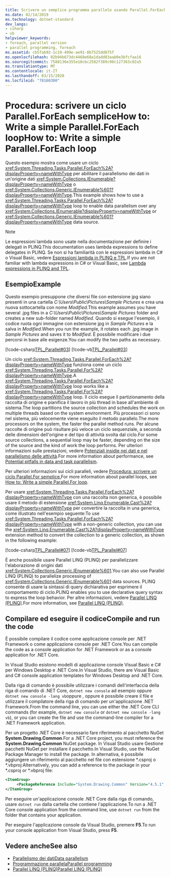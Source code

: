 ```yaml
---
title: Scrivere un semplice programma parallelo usando Parallel.ForEach
ms.date: 02/14/2019
ms.technology: dotnet-standard
dev_langs:
- csharp
- vb
helpviewer_keywords:
- foreach, parallel version
- parallel programming, foreach
ms.assetid: cb5fab92-1c19-499e-ae91-8b7525dd875f
ms.openlocfilehash: 02b94b673dc4468e68a1dadd83aab0e3bfcfaa16
ms.sourcegitcommit: 7588136e355e10cbc2582f389c90c127363c02a5
ms.translationtype: MT
ms.contentlocale: it-IT
ms.lasthandoff: 03/15/2020
ms.locfileid: "78160300"
---
```

# <a name="how-to-write-a-simple-parallelforeach-loop"></a><span data-ttu-id="b6e55-102">Procedura: scrivere un ciclo Parallel.ForEach sempliceHow to: Write a simple Parallel.ForEach loop</span><span class="sxs-lookup"><span data-stu-id="b6e55-102">How to: Write a simple Parallel.ForEach loop</span></span>

<span data-ttu-id="b6e55-103">Questo esempio mostra come usare un ciclo <xref:System.Threading.Tasks.Parallel.ForEach%2A?displayProperty=nameWithType> per abilitare il parallelismo dei dati in un'origine dati <xref:System.Collections.IEnumerable?displayProperty=nameWithType> o <xref:System.Collections.Generic.IEnumerable%601?displayProperty=nameWithType>.</span><span class="sxs-lookup"><span data-stu-id="b6e55-103">This example shows how to use a <xref:System.Threading.Tasks.Parallel.ForEach%2A?displayProperty=nameWithType> loop to enable data parallelism over any <xref:System.Collections.IEnumerable?displayProperty=nameWithType> or <xref:System.Collections.Generic.IEnumerable%601?displayProperty=nameWithType> data source.</span></span>

> [!NOTE]
> <span data-ttu-id="b6e55-104">Le espressioni lambda sono usate nella documentazione per definire i delegati in PLINQ.</span><span class="sxs-lookup"><span data-stu-id="b6e55-104">This documentation uses lambda expressions to define delegates in PLINQ.</span></span> <span data-ttu-id="b6e55-105">Se non si ha familiarità con le espressioni lambda in C# o Visual Basic, vedere [Espressioni lambda in PLINQ e TPL](../../../docs/standard/parallel-programming/lambda-expressions-in-plinq-and-tpl.md).</span><span class="sxs-lookup"><span data-stu-id="b6e55-105">If you are not familiar with lambda expressions in C# or Visual Basic, see [Lambda expressions in PLINQ and TPL](../../../docs/standard/parallel-programming/lambda-expressions-in-plinq-and-tpl.md).</span></span>

## <a name="example"></a><span data-ttu-id="b6e55-106">Esempio</span><span class="sxs-lookup"><span data-stu-id="b6e55-106">Example</span></span>

<span data-ttu-id="b6e55-107">Questo esempio presuppone che diversi file con estensione jpg siano presenti in una cartella *C:\Users\Public\Pictures\Sample Pictures* e crea una nuova sottocartella con nome *Modified*.</span><span class="sxs-lookup"><span data-stu-id="b6e55-107">This example assumes you have several .jpg files in a *C:\Users\Public\Pictures\Sample Pictures* folder and creates a new sub-folder named *Modified*.</span></span> <span data-ttu-id="b6e55-108">Quando si esegue l'esempio, il codice ruota ogni immagine con estensione jpg in *Sample Pictures* e la salva in *Modified*.</span><span class="sxs-lookup"><span data-stu-id="b6e55-108">When you run the example, it rotates each .jpg image in *Sample Pictures* and saves it to *Modified*.</span></span> <span data-ttu-id="b6e55-109">È possibile modificare i due percorsi in base alle esigenze.</span><span class="sxs-lookup"><span data-stu-id="b6e55-109">You can modify the two paths as necessary.</span></span>

[!code-csharp[TPL_Parallel#03](../../../samples/snippets/csharp/VS_Snippets_Misc/tpl_parallel/cs/simpleforeach.cs#03)]
[!code-vb[TPL_Parallel#03](../../../samples/snippets/visualbasic/VS_Snippets_Misc/tpl_parallel/vb/simpleforeach.vb#03)]

<span data-ttu-id="b6e55-110">Un ciclo <xref:System.Threading.Tasks.Parallel.ForEach%2A?displayProperty=nameWithType> funziona come un ciclo <xref:System.Threading.Tasks.Parallel.For%2A?displayProperty=nameWithType>.</span><span class="sxs-lookup"><span data-stu-id="b6e55-110">A <xref:System.Threading.Tasks.Parallel.ForEach%2A?displayProperty=nameWithType> loop works like a <xref:System.Threading.Tasks.Parallel.For%2A?displayProperty=nameWithType> loop.</span></span> <span data-ttu-id="b6e55-111">Il ciclo esegue il partizionamento della raccolta di origine e pianifica il lavoro in più thread in base all'ambiente di sistema.</span><span class="sxs-lookup"><span data-stu-id="b6e55-111">The loop partitions the source collection and schedules the work on multiple threads based on the system environment.</span></span> <span data-ttu-id="b6e55-112">Più processori ci sono nel sistema, più velocemente viene eseguito il metodo parallelo.</span><span class="sxs-lookup"><span data-stu-id="b6e55-112">The more processors on the system, the faster the parallel method runs.</span></span> <span data-ttu-id="b6e55-113">Per alcune raccolte di origine può risultare più veloce un ciclo sequenziale, a seconda delle dimensioni dell'origine e del tipo di attività svolta dal ciclo.</span><span class="sxs-lookup"><span data-stu-id="b6e55-113">For some source collections, a sequential loop may be faster, depending on the size of the source and the kind of work the loop performs.</span></span> <span data-ttu-id="b6e55-114">Per ulteriori informazioni sulle prestazioni, vedere [Potenziali insidie nei dati e nel parallelismo delle attività](potential-pitfalls-in-data-and-task-parallelism.md).</span><span class="sxs-lookup"><span data-stu-id="b6e55-114">For more information about performance, see [Potential pitfalls in data and task parallelism](potential-pitfalls-in-data-and-task-parallelism.md).</span></span>

<span data-ttu-id="b6e55-115">Per ulteriori informazioni sui cicli paralleli, vedere [Procedura: scrivere un ciclo Parallel.For semplice.](../../../docs/standard/parallel-programming/how-to-write-a-simple-parallel-for-loop.md)</span><span class="sxs-lookup"><span data-stu-id="b6e55-115">For more information about parallel loops, see [How to: Write a simple Parallel.For loop](../../../docs/standard/parallel-programming/how-to-write-a-simple-parallel-for-loop.md).</span></span>

<span data-ttu-id="b6e55-116">Per usare <xref:System.Threading.Tasks.Parallel.ForEach%2A?displayProperty=nameWithType> con una raccolta non generica, è possibile usare il metodo di estensione <xref:System.Linq.Enumerable.Cast%2A?displayProperty=nameWithType> per convertire la raccolta in una generica, come illustrato nell'esempio seguente:</span><span class="sxs-lookup"><span data-stu-id="b6e55-116">To use <xref:System.Threading.Tasks.Parallel.ForEach%2A?displayProperty=nameWithType> with a non-generic collection, you can use the <xref:System.Linq.Enumerable.Cast%2A?displayProperty=nameWithType> extension method to convert the collection to a generic collection, as shown in the following example:</span></span>

[!code-csharp[TPL_Parallel#07](../../../samples/snippets/csharp/VS_Snippets_Misc/tpl_parallel/cs/nongeneric.cs#07)]
[!code-vb[TPL_Parallel#07](../../../samples/snippets/visualbasic/VS_Snippets_Misc/tpl_parallel/vb/nongeneric.vb#07)]

<span data-ttu-id="b6e55-117">È anche possibile usare Parallel LINQ (PLINQ) per parallelizzare l'elaborazione di origini dati <xref:System.Collections.Generic.IEnumerable%601>.</span><span class="sxs-lookup"><span data-stu-id="b6e55-117">You can also use Parallel LINQ (PLINQ) to parallelize processing of <xref:System.Collections.Generic.IEnumerable%601> data sources.</span></span> <span data-ttu-id="b6e55-118">PLINQ consente di usare la sintassi di query dichiarativa per esprimere il comportamento di ciclo.</span><span class="sxs-lookup"><span data-stu-id="b6e55-118">PLINQ enables you to use declarative query syntax to express the loop behavior.</span></span> <span data-ttu-id="b6e55-119">Per altre informazioni, vedere [Parallel LINQ (PLINQ)](../../../docs/standard/parallel-programming/parallel-linq-plinq.md).</span><span class="sxs-lookup"><span data-stu-id="b6e55-119">For more information, see [Parallel LINQ (PLINQ)](../../../docs/standard/parallel-programming/parallel-linq-plinq.md).</span></span>

## <a name="compile-and-run-the-code"></a><span data-ttu-id="b6e55-120">Compilare ed eseguire il codice</span><span class="sxs-lookup"><span data-stu-id="b6e55-120">Compile and run the code</span></span>

<span data-ttu-id="b6e55-121">È possibile compilare il codice come applicazione console per .NET Framework o come applicazione console per .NET Core.</span><span class="sxs-lookup"><span data-stu-id="b6e55-121">You can compile the code as a console application for .NET Framework or as a console application for .NET Core.</span></span>

<span data-ttu-id="b6e55-122">In Visual Studio esistono modelli di applicazione console Visual Basic e C# per Windows Desktop e .NET Core.</span><span class="sxs-lookup"><span data-stu-id="b6e55-122">In Visual Studio, there are Visual Basic and C# console application templates for Windows Desktop and .NET Core.</span></span>

<span data-ttu-id="b6e55-123">Dalla riga di comando è possibile utilizzare i comandi dell'interfaccia della riga di comando di .NET Core, `dotnet new console` ad esempio oppure `dotnet new console -lang vb`oppure , oppure è possibile creare il file e utilizzare il compilatore della riga di comando per un'applicazione .NET Framework.</span><span class="sxs-lookup"><span data-stu-id="b6e55-123">From the command line, you can use either the .NET Core CLI commands (for example, `dotnet new console` or `dotnet new console -lang vb`), or you can create the file and use the command-line compiler for a .NET Framework application.</span></span>

<span data-ttu-id="b6e55-124">Per un progetto .NET Core è necessario fare riferimento al pacchetto NuGet **System.Drawing.Common**.</span><span class="sxs-lookup"><span data-stu-id="b6e55-124">For a .NET Core project, you must reference the **System.Drawing.Common** NuGet package.</span></span> <span data-ttu-id="b6e55-125">In Visual Studio usare Gestione pacchetti NuGet per installare il pacchetto.</span><span class="sxs-lookup"><span data-stu-id="b6e55-125">In Visual Studio, use the NuGet Package Manager to install the package.</span></span> <span data-ttu-id="b6e55-126">In alternativa, è possibile aggiungere un riferimento al pacchetto nel file con estensione \*.csproj o \*.vbproj:</span><span class="sxs-lookup"><span data-stu-id="b6e55-126">Alternatively, you can add a reference to the package in your \*.csproj or \*.vbproj file:</span></span>

```xml
<ItemGroup>
     <PackageReference Include="System.Drawing.Common" Version="4.5.1" />
</ItemGroup>
```

<span data-ttu-id="b6e55-127">Per eseguire un'applicazione console .NET Core dalla riga di comando, usare `dotnet run` dalla cartella che contiene l'applicazione.</span><span class="sxs-lookup"><span data-stu-id="b6e55-127">To run a .NET Core console application from the command line, use `dotnet run` from the folder that contains your application.</span></span>

<span data-ttu-id="b6e55-128">Per eseguire l'applicazione console da Visual Studio, premere **F5**.</span><span class="sxs-lookup"><span data-stu-id="b6e55-128">To run your console application from Visual Studio, press **F5**.</span></span>

## <a name="see-also"></a><span data-ttu-id="b6e55-129">Vedere anche</span><span class="sxs-lookup"><span data-stu-id="b6e55-129">See also</span></span>

- [<span data-ttu-id="b6e55-130">Parallelismo dei dati</span><span class="sxs-lookup"><span data-stu-id="b6e55-130">Data parallelism</span></span>](../../../docs/standard/parallel-programming/data-parallelism-task-parallel-library.md)
- [<span data-ttu-id="b6e55-131">Programmazione parallela</span><span class="sxs-lookup"><span data-stu-id="b6e55-131">Parallel programming</span></span>](../../../docs/standard/parallel-programming/index.md)
- [<span data-ttu-id="b6e55-132">Parallel LINQ (PLINQ)</span><span class="sxs-lookup"><span data-stu-id="b6e55-132">Parallel LINQ (PLINQ)</span></span>](../../../docs/standard/parallel-programming/parallel-linq-plinq.md)
